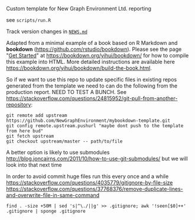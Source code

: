 Custom template for New Graph Environment Ltd. reporting

see `scripts/run.R`

Track version changes in [`NEWS.md`]('NEWS.md`)


Adapted from a minimal example of a book based on R Markdown and **bookdown** (https://github.com/rstudio/bookdown). Please see the page "[Get Started](https://bookdown.org/yihui/bookdown/get-started.html)" at https://bookdown.org/yihui/bookdown/ for how to compile this example into HTML. More detailed instructions are available here https://bookdown.org/yihui/bookdown/build-the-book.html.

So if we want to use this repo to update specific files in existing repos generated from the template we need to can do the following from the production report.  NEED TO TEST A BUNCH.  See https://stackoverflow.com/questions/24815952/git-pull-from-another-repository:

    git remote add upstream https://github.com/NewGraphEnvironment/mybookdown-template.git
    git config remote.upstream.pushurl "maybe dont push to the template from here bud"
    git fetch upstream
    git checkout upstream/master -- path/to/file
    
    
A better option is likely to use submodules http://blog.joncairns.com/2011/10/how-to-use-git-submodules/ but we will look into that next time

In order to avoid commit huge files run this every once and a while https://stackoverflow.com/questions/4035779/gitignore-by-file-size
https://stackoverflow.com/questions/37768376/remove-duplicate-lines-and-overwrite-file-in-same-command

    find . -size +50M | sed 's|^\./||g' >> .gitignore; awk '!seen[$0]++' .gitignore | sponge .gitignore
    

   
